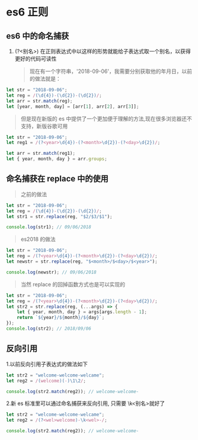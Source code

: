 # es6 正则

## es6 中的命名捕获

1. (?<别名>) 在正则表达式中以这样的形势就能给子表达式取一个别名，以获得更好的代码可读性
    > 现在有一个字符串，'2018-09-06'，我需要分别获取他的年月日，以前的做法就是：

```js
let str = "2018-09-06";
let reg = /(\d{4})-(\d{2})-(\d{2})/;
let arr = str.match(reg);
let [year, month, day] = [arr[1], arr[2], arr[3]];
```

> 但是现在新版的 es 中提供了一个更加便于理解的方法,现在很多浏览器还不支持，新版谷歌可用

```js
let str = "2018-09-06";
let reg1 = /(?<year>\d{4})-(?<month>\d{2})-(?<day>\d{2})/;

let arr = str.match(reg1);
let { year, month, day } = arr.groups;
```

## 命名捕获在 replace 中的使用

> 之前的做法

```js
let str = "2018-09-06";
let reg = /(\d{4})-(\d{2})-(\d{2})/;
let str1 = str.replace(reg, "$2/$3/$1");

console.log(str1); // 09/06/2018
```

> es2018 的做法

```js
let str = "2018-09-06";
let reg = /(?<year>\d{4})-(?<month>\d{2})-(?<day>\d{2})/;
let newstr = str.replace(reg, "$<month>/$<day>/$<year>");

console.log(newstr); // 09/06/2018
```

> 当然 replace 的回掉函数方式也是可以实现的

```js
let str = "2018-09-06";
let reg = /(?<year>\d{4})-(?<month>\d{2})-(?<day>\d{2})/;
let str2 = str.replace(reg, (...args) => {
    let { year, month, day } = args[args.length - 1];
    return `${year}/${month}/${day}`;
});
console.log(str2); // 2018/09/06
```

## 反向引用

1.以前反向引用子表达式的做法如下

```js
let str2 = "welcome-welcome-welcame";
let reg2 = /(welcome)(-)\1\2/;

console.log(str2.match(reg2)); // welcome-welcome-
```

2.新 es 标准里可以通过命名捕获来反向引用, 只需要 \k<别名>就好了

```js
let str2 = "welcome-welcome-welcame";
let reg2 = /(?<wel>welcome)-\k<wel>-/;

console.log(str2.match(reg2)); // welcome-welcome-
```
